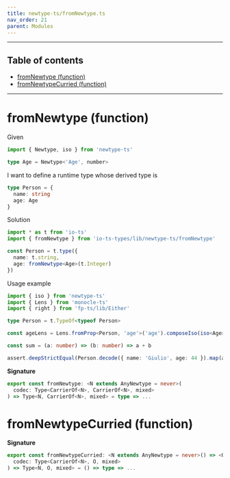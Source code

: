 ```yaml
---
title: newtype-ts/fromNewtype.ts
nav_order: 21
parent: Modules
---
```


---

<h2 class="text-delta">Table of contents</h2>

- [fromNewtype (function)](#fromnewtype-function)
- [fromNewtypeCurried (function)](#fromnewtypecurried-function)

---

# fromNewtype (function)

Given

```ts
import { Newtype, iso } from 'newtype-ts'

type Age = Newtype<'Age', number>
```

I want to define a runtime type whose derived type is

```ts
type Person = {
  name: string
  age: Age
}
```

Solution

```ts
import * as t from 'io-ts'
import { fromNewtype } from 'io-ts-types/lib/newtype-ts/fromNewtype'

const Person = t.type({
  name: t.string,
  age: fromNewtype<Age>(t.Integer)
})
```

Usage example

```ts
import { iso } from 'newtype-ts'
import { Lens } from 'monocle-ts'
import { right } from 'fp-ts/lib/Either'

type Person = t.TypeOf<typeof Person>

const ageLens = Lens.fromProp<Person, 'age'>('age').composeIso(iso<Age>())

const sum = (a: number) => (b: number) => a + b

assert.deepStrictEqual(Person.decode({ name: 'Giulio', age: 44 }).map(ageLens.modify(sum(1)))), right({ name: 'Giulio', age: 44 }))
```

**Signature**

```ts
export const fromNewtype: <N extends AnyNewtype = never>(
  codec: Type<CarrierOf<N>, CarrierOf<N>, mixed>
) => Type<N, CarrierOf<N>, mixed> = type => ...
```

# fromNewtypeCurried (function)

**Signature**

```ts
export const fromNewtypeCurried: <N extends AnyNewtype = never>() => <O>(
  codec: Type<CarrierOf<N>, O, mixed>
) => Type<N, O, mixed> = () => type => ...
```
